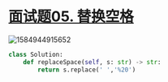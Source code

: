 # [面试题05. 替换空格](https://leetcode-cn.com/problems/ti-huan-kong-ge-lcof/)

![1584944915652](C:\Users\75043\AppData\Roaming\Typora\typora-user-images\1584944915652.png)

```python
class Solution:
    def replaceSpace(self, s: str) -> str:
        return s.replace(' ','%20')
    
```

